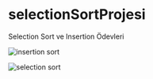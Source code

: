# selectionSortProjesi
Selection Sort ve Insertion Ödevleri

![insertion sort](https://user-images.githubusercontent.com/125260677/220097661-a01b0c03-3374-4757-a06e-c030b977e263.jpeg)

![selection sort](https://user-images.githubusercontent.com/125260677/220097681-d0177de4-4869-42c5-b129-4e157b93bc24.jpeg)
